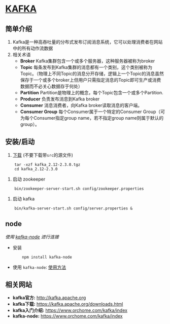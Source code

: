 # [KAFKA](http://kafka.apache.org/)

## 简单介绍
1. Kafka是一种高吞吐量的分布式发布订阅消息系统，它可以处理消费者在网站中的所有动作流数据
2. 相关术语
    * **Broker**
        Kafka集群包含一个或多个服务器，这种服务器被称为broker
    * **Topic**
       每条发布到Kafka集群的消息都有一个类别，这个类别被称为Topic。（物理上不同Topic的消息分开存储，逻辑上一个Topic的消息虽然保存于一个或多个broker上但用户只需指定消息的Topic即可生产或消费数据而不必关心数据存于何处）
    * **Partition**
        Partition是物理上的概念，每个Topic包含一个或多个Partition.
    * **Producer**
        负责发布消息到Kafka broker
    * **Consumer**
        消息消费者，向Kafka broker读取消息的客户端。
    * **Consumer Group**
        每个Consumer属于一个特定的Consumer Group（可为每个Consumer指定group name，若不指定group name则属于默认的group）。

## 安装/启动

1. [下载](https://kafka.apache.org/downloads.html) (不要下载带`src`的源文件)
```shell
    tar -xzf kafka_2.12-2.3.0.tgz
    cd kafka_2.12-2.3.0
```

1. 启动 zookeeper

```shell
    bin/zookeeper-server-start.sh config/zookeeper.properties
```

1. 启动 kafka

```shell
    bin/kafka-server-start.sh config/server.properties &
```

## node

*使用 [kafka-node](https://github.com/SOHU-Co/kafka-node) 进行连接*

* 安装
    ```node
        npm install kafka-node
    ```
* 使用
    `kafka-node`: [使用方法](./kafka-node.md)


## 相关网站
* **kafka官方:** http://kafka.apache.org
* **kafka下载:** https://kafka.apache.org/downloads.html
* **kafka入门介绍:** https://www.orchome.com/kafka/index
* **kafka-node:** https://www.orchome.com/kafka/index
